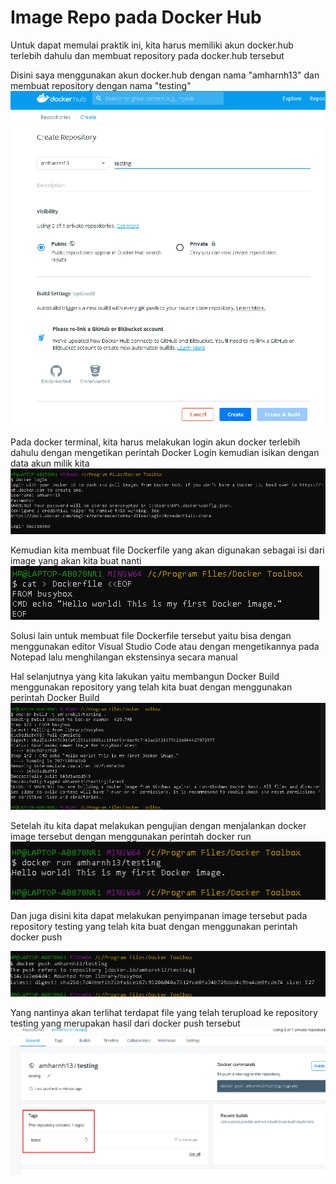 # Image Repo pada Docker Hub

Untuk dapat memulai praktik ini, kita harus memiliki akun docker.hub terlebih dahulu dan membuat repository pada docker.hub tersebut

Disini saya menggunakan akun docker.hub dengan nama "amharnh13" dan membuat repository dengan nama "testing"
![~](https://github.com/amharnh/tekn-cloud-computing/blob/master/minggu-07/Image/12.png)

Pada docker terminal, kita harus melakukan login akun docker terlebih dahulu dengan mengetikan perintah Docker Login kemudian isikan dengan data akun milik kita
![~](https://github.com/amharnh/tekn-cloud-computing/blob/master/minggu-07/Image/13.png)

Kemudian kita membuat file Dockerfile yang akan digunakan sebagai isi dari image yang akan kita buat nanti
![~](https://github.com/amharnh/tekn-cloud-computing/blob/master/minggu-07/Image/15.png)

Solusi lain untuk membuat file Dockerfile tersebut yaitu bisa dengan menggunakan editor Visual Studio Code atau dengan mengetikannya pada Notepad lalu menghilangan ekstensinya secara manual

Hal selanjutnya yang kita lakukan yaitu membangun Docker Build menggunakan repository yang telah kita buat dengan menggunakan perintah Docker Build
![~](https://github.com/amharnh/tekn-cloud-computing/blob/master/minggu-07/Image/14.png)


Setelah itu kita dapat melakukan pengujian dengan menjalankan docker image tersebut dengan menggunakan perintah docker run
![~](https://github.com/amharnh/tekn-cloud-computing/blob/master/minggu-07/Image/16.png)

Dan juga disini kita dapat melakukan penyimpanan image tersebut pada repository testing yang telah kita buat dengan menggunakan perintah docker push

![~](https://github.com/amharnh/tekn-cloud-computing/blob/master/minggu-07/Image/17.png)

Yang nantinya akan terlihat terdapat file yang telah terupload ke repository testing yang merupakan hasil dari docker push tersebut
![~](https://github.com/amharnh/tekn-cloud-computing/blob/master/minggu-07/Image/18.png)